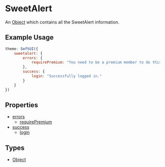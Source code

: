 # SweetAlert

An [Object](https://developer.mozilla.org/en-US/docs/Web/JavaScript/Reference/Global_Objects/Object) which contains all the SweetAlert information.

## Example Usage

```js
theme: SoftUI({
    sweetalert: {
        errors: {
            requirePremium: "You need to be a premium member to do this."
        },
        success: {
            login: "Successfully logged in."
        }
    }
})
```

## Properties

-   [errors](/docs/sweetalert/errors/)
    -   [requirePremium](/docs/sweetalert/errors/requirePremium)
-   [success](/docs/sweetalert/success/)
    -   [login](/docs/sweetalert/success/login)

## Types

-   [Object](https://developer.mozilla.org/en-US/docs/Web/JavaScript/Reference/Global_Objects/Object)
